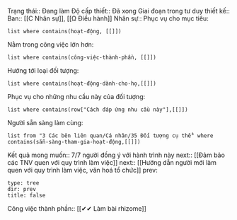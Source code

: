 Trạng thái:: Đang làm
Độ cấp thiết:: Đã xong
Giai đoạn trong tư duy thiết kế:: 
Ban:: [[C Nhân sự]], [[Ω Điều hành]]
Nhân sự::
Phục vụ cho mục tiêu:
```dataview
list where contains(hoạt-động, [[]])
```
Nằm trong công việc lớn hơn:
```dataview
list where contains(công-việc-thành-phần, [[]])
```
Hướng tới loại đối tượng:
```dataview
list where contains(hoạt-động-dành-cho-họ,[[]])
```
Phục vụ cho những nhu cầu này của đối tượng:
```dataview
list where contains(row["Cách đáp ứng nhu cầu này"],[[]])
```
Người sẵn sàng làm cùng:
```dataview
list from "3 Các bên liên quan/Cá nhân/35 Đối tượng cụ thể" where contains(sẵn-sàng-tham-gia-hoạt-động,[[]])
```

Kết quả mong muốn:: 7/7 người đồng ý với hành trình này
next:: [[Đảm bảo các TNV quen với quy trình làm việc]]
next:: [[Hướng dẫn người mới làm quen với quy trình làm việc, văn hoá tổ chức]]
prev:
```breadcrumbs
type: tree
dir: prev
title: false
```

Công việc thành phần:: [[✔✔ Làm bài rhizome]]
